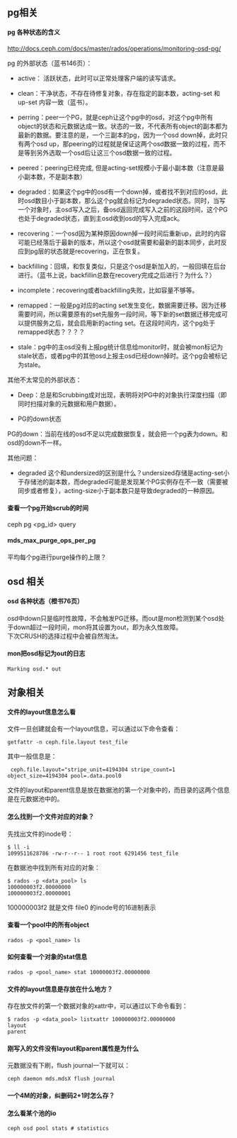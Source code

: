 ## pg相关
#### pg 各种状态的含义

http://docs.ceph.com/docs/master/rados/operations/monitoring-osd-pg/

pg 的外部状态（蓝书146页）：

* active： 活跃状态，此时可以正常处理客户端的读写请求。

* clean：干净状态，不存在待修复对象，存在指定的副本数，acting-set 和 up-set 内容一致（蓝书）。

* perring：peer一个PG，就是ceph让这个pg中的osd，对这个pg中所有object的状态和元数据达成一致。状态的一致，不代表所有object的副本都为最新的数据。要注意的是，一个三副本的pg，因为一个osd down掉，此时只有两个osd up，那peering的过程就是保证这两个osd数据一致的过程，而不是等到另外选取一个osd后让这三个osd数据一致的过程。

* peered：peering已经完成, 但是acting-set规模小于最小副本数（注意是最小副本数，不是副本数）

* degraded：如果这个pg中的osd有一个down掉，或者找不到对应的osd，此时osd数目小于副本数，那么这个pg就会标记为degraded状态。同时，当写一个对象时，主osd写入之后，备osd返回完成写入之前的这段时间，这个PG也处于degraded状态，直到主osd收到osd的写入完成ack。


* recovering：一个osd因为某种原因down掉一段时间后重新up，此时的内容可能已经落后于最新的版本，所以这个osd就需要和最新的副本同步，此时反应到pg层的状态就是recovering，正在恢复。

* backfilling：回填，和恢复类似，只是这个osd是新加入的，一般回填在后台进行。（蓝书上说，backfillin总数在recovery完成之后进行？为什么？）

* incomplete：recovering或者backfilling失败，比如容量不够等。

* remapped：一般是pg对应的acting set发生变化，数据需要迁移。因为迁移需要时间，所以需要原有的set先服务一段时间，等下新的set数据迁移完成可以提供服务之后，就会启用新的acting set。在这段时间内，这个pg处于remapped状态？？？？

* stale：pg中的主osd没有上报pg统计信息给monitor时，就会被mon标记为stale状态，或者pg中的其他osd上报主osd已经down掉时。这个pg会被标记为stale。

其他不太常见的外部状态：

* Deep：总是和Scrubbing成对出现，表明将对PG中的对象执行深度扫描（即同时扫描对象的元数据和用户数据）。

* PG的down状态

PG的down：当前在线的osd不足以完成数据恢复，就会把一个pg表为down。和osd的down不一样。

其他问题：

* degraded 这个和undersized的区别是什么？undersized存储是acting-set小于存储池的副本数，而degraded可能是发现某个PG实例存在不一致（需要被同步或者修复），acting-size小于副本数只是导致degraded的一种原因。

#### 查看一个pg开始scrub的时间

  ceph pg <pg_id> query
  
#### mds_max_purge_ops_per_pg

平均每个pg进行purge操作的上限？

## osd 相关

#### osd 各种状态（橙书76页）

osd中down只是临时性故障，不会触发PG迁移。而out是mon检测到某个osd处于down超过一段时间，mon将其设置为out，即为永久性故障。  
下次CRUSH的选择过程中会被自然淘汰。

#### mon把osd标记为out的日志

    Marking osd.* out


## 对象相关

#### 文件的layout信息怎么看

文件一旦创建就会有一个layout信息，可以通过以下命令查看：

    getfattr -n ceph.file.layout test_file

其中一般信息是：
    
     ceph.file.layout="stripe_unit=4194304 stripe_count=1 object_size=4194304 pool=.data.pool0

文件的layout和parent信息是放在数据池的第一个对象中的，而目录的这两个信息是在元数据池中的。

     
#### 怎么找到一个文件对应的对象？

  先找出文件的inode号：
  
    $ ll -i
    1099511628786 -rw-r--r-- 1 root root 6291456 test_file
  
  在数据池中找到所有对应的对象：
  
    $ rados -p <data_pool> ls
    100000003f2.00000000
    100000003f2.00000001
   
   100000003f2 就是文件 file0 的inode号的16进制表示

#### 查看一个pool中的所有object

    rados -p <pool_name> ls

#### 如何查看一个对象的stat信息
 
    rados -p <pool_name> stat 10000003f2.00000000

#### 文件的layout信息是存放在什么地方？

存在放文件的第一个数据对象的xattr中，可以通过以下命令看到：

    $ rados -p <data_pool> listxattr 100000003f2.00000000
    layout
    parent

#### 刚写入的文件没有layout和parent属性是为什么

元数据没有下刷，flush journal一下就可以：

    ceph daemon mds.mdsX flush journal


#### 一个4M的对象，纠删码2+1时怎么存？

#### 怎么看某个池的io
      
    ceph osd pool stats # statistics

